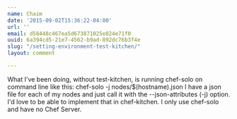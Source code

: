 ```yaml
---
name: Chaim
date: '2015-09-02T15:36:22-04:00'
url: ''
email: d58448c467ea5d673871025e824e71f0
uuid: 6a394cd5-21e7-4562-b9ad-892dc76b3f4e
slug: "/setting-environment-test-kitchen/"
layout: comment

---
```


What I've been doing, without test-kitchen, is running chef-solo on command line like this:
chef-solo -j nodes/$(hostname).json
I have a json file for each of my nodes and just call it with the --json-attributes (-j) option.
I'd love to be able to implement that in chef-kitchen.
I only use chef-solo and have no Chef Server.

